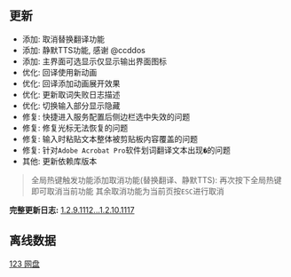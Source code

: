 ## 更新

- 添加: 取消替换翻译功能
- 添加: 静默TTS功能, 感谢 @ccddos
- 添加: 主界面可选显示仅显示输出界面图标
- 优化: 回译使用新动画
- 优化: 回译添加动画展开效果
- 优化: 更新取词失败日志描述
- 优化: 切换输入部分显示隐藏
- 修复: 快捷进入服务配置后侧边栏选中失效的问题
- 修复: 修复光标无法恢复的问题
- 修复: 输入时粘贴文本整体被剪贴板内容覆盖的问题
- 修复: 针对`Adobe Acrobat Pro`软件划词翻译文本出现`�`的问题
- 其他: 更新依赖库版本

> 全局热键触发功能添加取消功能(替换翻译、静默TTS): 再次按下全局热键即可取消当前功能
> 其余取消功能为当前页按`ESC`进行取消

**完整更新日志:** [1.2.9.1112...1.2.10.1117](https://github.com/ZGGSONG/STranslate/compare/1.2.9.1112...1.2.10.1117)

## 离线数据

[123 网盘](https://www.123pan.com/s/AxlRjv-OuVmA.html)
